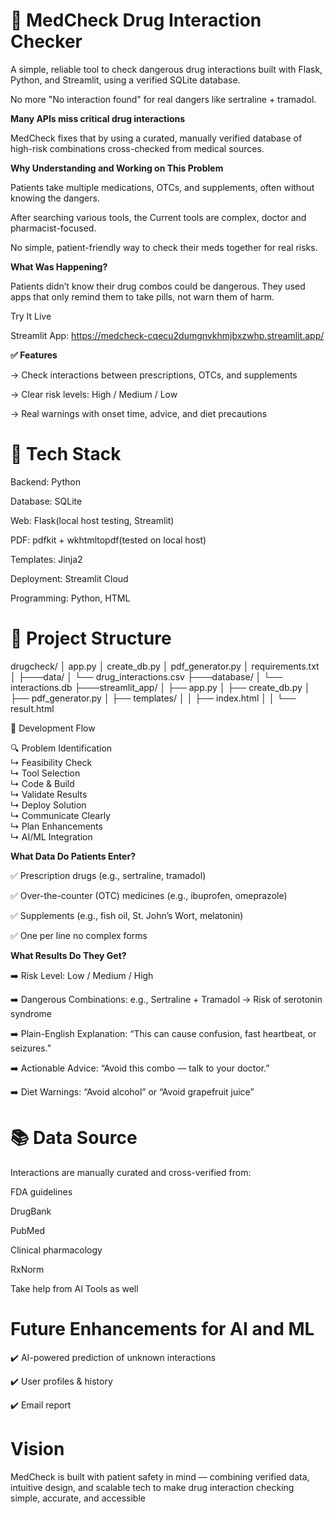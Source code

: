 # 💊 MedCheck  Drug Interaction Checker

A simple, reliable tool to check dangerous drug interactions  built with Flask, Python, and Streamlit, using a verified SQLite database.

No more "No interaction found" for real dangers like sertraline + tramadol. 

**Many APIs miss critical drug interactions**

MedCheck fixes that by using a curated, manually verified database of high-risk combinations cross-checked from  medical sources.

**Why Understanding and Working on This Problem**

Patients take multiple medications, OTCs, and supplements, often without knowing the dangers.

After searching various tools, the Current tools are complex, doctor and pharmacist-focused.

No simple, patient-friendly way to check  their meds together for real risks.

**What Was Happening?**

Patients didn’t know their drug combos could be dangerous. They used apps that only remind them to take pills, not warn them of harm.

Try It Live

Streamlit App: https://medcheck-cqecu2dumgnvkhmjbxzwhp.streamlit.app/ 


**✅ Features**

→ Check interactions between prescriptions, OTCs, and supplements

→ Clear risk levels: High / Medium / Low

→ Real warnings with onset time, advice, and diet precautions

# 🧱 Tech Stack

Backend: Python

Database: SQLite 

Web: Flask(local host testing, Streamlit)

PDF: pdfkit + wkhtmltopdf(tested on local host)

Templates: Jinja2

Deployment: Streamlit Cloud

Programming: Python, HTML 

# 📁 Project Structure

drugcheck/
│   app.py
│   create_db.py
│   pdf_generator.py
│   requirements.txt
│
├───data/
│   └── drug_interactions.csv
├───database/
│   └── interactions.db
├───streamlit_app/
│   ├── app.py
│   ├── create_db.py
│   ├── pdf_generator.py
│   ├── templates/
│   │   ├── index.html
│   │   └── result.html

🔄 Development Flow

🔍 Problem Identification  
   ↳ Feasibility Check  
       ↳ Tool Selection  
           ↳ Code & Build  
               ↳ Validate Results  
                   ↳ Deploy Solution  
                       ↳ Communicate Clearly  
                           ↳ Plan Enhancements  
                               ↳ AI/ML Integration



**What Data Do Patients Enter?** 

✅ Prescription drugs (e.g., sertraline, tramadol)

✅ Over-the-counter (OTC) medicines (e.g., ibuprofen, omeprazole)

✅ Supplements (e.g., fish oil, St. John’s Wort, melatonin)

✅ One per line  no complex forms


**What Results Do They Get?**

➡️ Risk Level: Low / Medium / High

➡️ Dangerous Combinations: e.g., Sertraline + Tramadol → Risk of serotonin syndrome

➡️ Plain-English Explanation: “This can cause confusion, fast heartbeat, or seizures.”

➡️ Actionable Advice: “Avoid this combo — talk to your doctor.”

➡️ Diet Warnings: “Avoid alcohol” or “Avoid grapefruit juice”

# 📚 Data Source
Interactions are manually curated and cross-verified from:

FDA guidelines

DrugBank 

PubMed

Clinical pharmacology

RxNorm

Take help from AI Tools as well

# Future Enhancements for AI and ML 

✔️ AI-powered prediction of unknown interactions

✔️ User profiles & history

✔️ Email report

# Vision

MedCheck is built with patient safety in mind — combining verified data, intuitive design, and scalable tech to make drug interaction checking simple, accurate, and accessible



